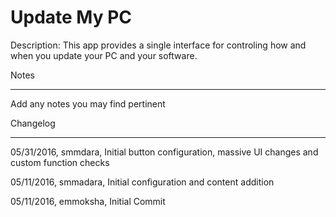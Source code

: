 Update My PC
===========

Description: This app provides a single interface for controling how and when you update your PC and your software.


Notes

----

Add any notes you may find pertinent
 


Changelog

----
05/31/2016, smmdara, Initial button configuration, massive UI changes and custom function checks

05/11/2016, smmadara, Initial configuration and content addition

05/11/2016, emmoksha, Initial Commit
